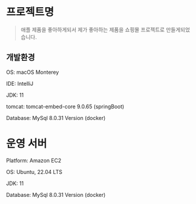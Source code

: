 # 프로젝트명
> 애플 제품을 좋아하게되서 제가 좋아하는 제품을 쇼핑몰 프로젝트로 만들게되었습니다.

## 개발환경

OS: macOS Monterey

IDE: IntelliJ

JDK: 11

tomcat: tomcat-embed-core 9.0.65 (springBoot)

Database: MySql 8.0.31 Version (docker)

# 운영 서버

Platform: Amazon EC2

OS: Ubuntu, 22.04 LTS

JDK: 11

Database: MySql 8.0.31 Version (docker)
